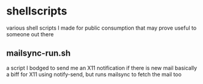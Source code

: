 # shellscripts
various shell scripts I made for public consumption that may prove useful to someone out there

## mailsync-run.sh 
a script I bodged to send me an X11 notification if there is new mail
basically a biff for X11 using notify-send, but runs mailsync to fetch the
mail too
